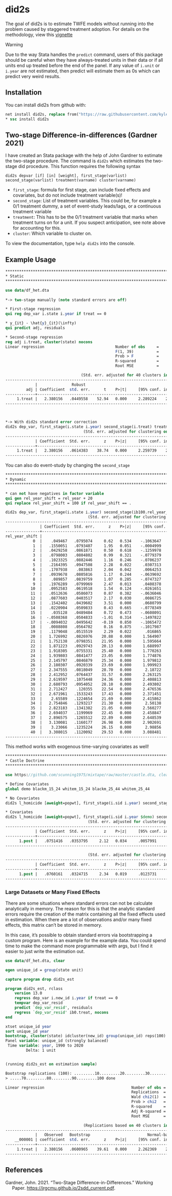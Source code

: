 
# did2s

<!-- badges: start -->

<!-- badges: end -->

The goal of did2s is to estimate TWFE models without running into the
problem caused by staggered treatment adoption. For details on the
methodology, view this
[vignette](http://kylebutts.com/did2s/articles/Two-Stage-Difference-in-Differences.html)

> [!WARNING]
>
> Due to the way Stata handles the `predict` command, users of this
> package should be careful when they have always-treated units in their
> data or if all units end up treated before the end of the panel. If
> any value of `i.unit` or `i.year` are not estimated, then predict will
> estimate them as 0s which can predict very weird results.

## Installation

You can install did2s from github with:

``` stata
net install did2s, replace from("https://raw.githubusercontent.com/kylebutts/did2s_stata/main/ado/")
* ssc install did2s
```

## Two-stage Difference-in-differences (Gardner 2021)

I have created an Stata package with the help of John Gardner to
estimate the two-stage procedure. The command is `did2s` which estimates
the two-stage did procedure. This function requires the following syntax

`did2s depvar [if] [in] [weight], first_stage(varlist) second_stage(varlist) treatment(varname) cluster(varname)`

- `first_stage`: formula for first stage, can include fixed effects and
  covariates, but do not include treatment variable(s)!
- `second_stage`: List of treatment variables. This could be, for
  example a 0/1 treatment dummy, a set of event-study leads/lags, or a
  continuous treatment variable
- `treatment`: This has to be the 0/1 treatment variable that marks when
  treatment turns on for a unit. If you suspect anticipation, see note
  above for accounting for this.
- `cluster`: Which variable to cluster on.

To view the documentation, type `help did2s` into the console.

## Example Usage

``` stata
********************************************************************************
* Static
********************************************************************************

use data/df_het.dta
    
*-> two-stage manually (note standard errors are off)

* First-stage regression 
qui reg dep_var i.state i.year if treat == 0

* y_{it} - \hat{y}_{it}(\infty)
qui predict adj, residuals

* Second-stage regression
reg adj i.treat, cluster(state) nocons
Linear regression                               Number of obs     =     31,000
                                                F(1, 39)          =    2803.10
                                                Prob > F          =     0.0000
                                                R-squared         =     0.3776
                                                Root MSE          =     1.7505

                                 (Std. err. adjusted for 40 clusters in state)
------------------------------------------------------------------------------
             |               Robust
         adj | Coefficient  std. err.      t    P>|t|     [95% conf. interval]
-------------+----------------------------------------------------------------
     1.treat |   2.380156   .0449558    52.94   0.000     2.289224    2.471087
------------------------------------------------------------------------------
```

``` stata


*-> With did2s standard error correction    
did2s dep_var, first_stage(i.state i.year) second_stage(i.treat) treatment(treat) cluster(state)
                                  (Std. err. adjusted for clustering on state)
------------------------------------------------------------------------------
             | Coefficient  Std. err.      z    P>|z|     [95% conf. interval]
-------------+----------------------------------------------------------------
     1.treat |   2.380156   .0614383    38.74   0.000     2.259739    2.500573
------------------------------------------------------------------------------
```

You can also do event-study by changing the `second_stage`

``` stata
********************************************************************************
* Dynamic
********************************************************************************

* can not have negatives in factor variable
qui gen rel_year_shift = rel_year + 20
qui replace rel_year_shift = 100 if rel_year_shift == .

did2s dep_var, first_stage(i.state i.year) second_stage(ib100.rel_year_shift) treatment(treat) cluster(state)
                                    (Std. err. adjusted for clustering on state)
--------------------------------------------------------------------------------
               | Coefficient  Std. err.      z    P>|z|     [95% conf. interval]
---------------+----------------------------------------------------------------
rel_year_shift |
            0  |    .049467   .0795074     0.62   0.534    -.1063647    .2052986
            1  |   .1550051   .0793407     1.95   0.051    -.0004999      .31051
            2  |   .0429258   .0861871     0.50   0.618    -.1259978    .2118494
            3  |   .0798003   .0804802     0.99   0.321    -.0779379    .2375386
            4  |   .1023325   .0882446     1.16   0.246    -.0706237    .2752886
            5  |   .2164395   .0947508     2.28   0.022     .0307313    .4021477
            6  |   .1707938    .083863     2.04   0.042     .0064253    .3351622
            7  |   .0939678   .0805816     1.17   0.244    -.0639692    .2519048
            8  |    .089857   .0839759     1.07   0.285    -.0747327    .2544467
            9  |   .1976289   .0799969     2.47   0.013     .0408378      .35442
           10  |   .0952583   .0619518     1.54   0.124    -.0261651    .2166817
           11  |   .0512636   .0586073     0.87   0.382    -.0636046    .1661318
           12  |   .0877603   .0403517     2.17   0.030     .0086725    .1668482
           13  |   .1542402   .0439602     3.51   0.000     .0680799    .2404006
           14  |   .0220904   .0509833     0.43   0.665    -.0778349    .1220158
           15  |    .035128   .0489484     0.72   0.473    -.0608091    .1310651
           16  |  -.0508368   .0504833    -1.01   0.314    -.1497822    .0481087
           17  |  -.0094032   .0495642    -0.19   0.850    -.1065472    .0877408
           18  |   .0088808   .0564702     0.16   0.875    -.1017987    .1195602
           19  |   .1179048   .0515519     2.29   0.022      .016865    .2189447
           20  |   1.726992   .0826976    20.88   0.000     1.564907    1.889076
           21  |   1.752138   .0798351    21.95   0.000     1.595664    1.908612
           22  |   1.871223   .0929743    20.13   0.000     1.688997    2.053449
           23  |   1.918305   .0755331    25.40   0.000     1.770263    2.066347
           24  |   1.939803   .0841477    23.05   0.000     1.774876    2.104729
           25  |   2.145797   .0846879    25.34   0.000     1.979812    2.311782
           26  |   2.180307   .0920339    23.69   0.000     1.999923     2.36069
           27  |   2.347555   .0818049    28.70   0.000      2.18722    2.507889
           28  |   2.412952   .0764437    31.57   0.000     2.263125    2.562779
           29  |   2.619597   .1075448    24.36   0.000     2.408813    2.830381
           30  |   2.680793   .0954052    28.10   0.000     2.493802    2.867784
           31  |   2.712427    .120355    22.54   0.000     2.476536    2.948319
           32  |   2.671961   .1533243    17.43   0.000     2.371451    2.972471
           33  |    2.65589   .1224654    21.69   0.000     2.415862    2.895917
           34  |   2.754846   .1293217    21.30   0.000      2.50138    3.008312
           35  |   2.823183   .1341382    21.05   0.000     2.560277    3.086089
           36  |   2.694037   .1199969    22.45   0.000     2.458847    2.929226
           37  |   2.896575   .1265512    22.89   0.000     2.648539     3.14461
           38  |   3.130081   .1160177    26.98   0.000     2.902691    3.357472
           39  |    3.23066   .1235224    26.15   0.000      2.98856    3.472759
           40  |   3.308015   .1120092    29.53   0.000     3.088481    3.527549
--------------------------------------------------------------------------------
```

This method works with exogenous time-varying covariates as well!

``` stata
********************************************************************************
* Castle Doctrine
********************************************************************************

use https://github.com/scunning1975/mixtape/raw/master/castle.dta, clear

* Define Covariates
global demo blackm_15_24 whitem_15_24 blackm_25_44 whitem_25_44

* No Covariates
did2s l_homicide [aweight=popwt], first_stage(i.sid i.year) second_stage(i.post) treatment(post) cluster(sid)

* Covariates
did2s l_homicide [aweight=popwt], first_stage(i.sid i.year $demo) second_stage(i.post) treatment(post) cluster(sid)
                                    (Std. err. adjusted for clustering on sid)
------------------------------------------------------------------------------
             | Coefficient  Std. err.      z    P>|z|     [95% conf. interval]
-------------+----------------------------------------------------------------
      1.post |   .0751416   .0353795     2.12   0.034     .0057991    .1444842
------------------------------------------------------------------------------

                                    (Std. err. adjusted for clustering on sid)
------------------------------------------------------------------------------
             | Coefficient  Std. err.      z    P>|z|     [95% conf. interval]
-------------+----------------------------------------------------------------
      1.post |   .0760161   .0324715     2.34   0.019     .0123731    .1396591
------------------------------------------------------------------------------
```

### Large Datasets or Many Fixed Effects

There are some situations where standard errors can not be calculate
analytically in memory. The reason for this is that the analytic
standard errors require the creation of the matrix containing all the
fixed effects used in estimation. When there are a lot of observations
and/or many fixed effects, this matrix can’t be stored in memory.

In this case, it’s possible to obtain standard errors via bootstrapping
a custom program. Here is an example for the example data. You could
spend time to make the command more programmable with args, but I find
it easier to just write the estimation out.

``` stata
use data/df_het.dta, clear

egen unique_id = group(state unit)

capture program drop did2s_est

program did2s_est, rclass
    version 13.0
    regress dep_var i.new_id i.year if treat == 0
    tempvar dep_var_resid
    predict `dep_var_resid', residuals
    regress `dep_var_resid' ib0.treat, nocons
end

xtset unique_id year
sort unique_id year
bootstrap, cluster(state) idcluster(new_id) group(unique_id) reps(100): did2s_est
Panel variable: unique_id (strongly balanced)
 Time variable: year, 1990 to 2020
         Delta: 1 unit


(running did2s_est on estimation sample)

Bootstrap replications (100): .........10.........20.........30.........40.........50.........60....
> .....70.........80.........90.........100 done

Linear regression                                      Number of obs =  31,000
                                                       Replications  =     100
                                                       Wald chi2(1)  = 1568.60
                                                       Prob > chi2   =  0.0000
                                                       R-squared     =  0.3776
                                                       Adj R-squared =  0.3776
                                                       Root MSE      =  1.7505

                                  (Replications based on 40 clusters in state)
------------------------------------------------------------------------------
             |   Observed   Bootstrap                         Normal-based
    __000001 | coefficient  std. err.      z    P>|z|     [95% conf. interval]
-------------+----------------------------------------------------------------
     1.treat |   2.380156   .0600965    39.61   0.000     2.262369    2.497943
------------------------------------------------------------------------------
```

## References

<div id="refs" class="references csl-bib-body hanging-indent"
entry-spacing="0">

<div id="ref-Gardner_2021" class="csl-entry">

Gardner, John. 2021. “<span class="nocase">Two-Stage
Difference-in-Differences</span>.” Working Paper.
<https://jrgcmu.github.io/2sdd_current.pdf>.

</div>

</div>
